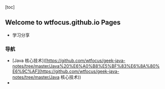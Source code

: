[toc]
## Welcome to wtfocus.github.io Pages

-   学习分享

### 导航

-   [Java 核心技术]([https://github.com/wtfocus/geek-java-notes/tree/master/Java%20%E6%A0%B8%E5%BF%83%E6%8A%80%E6%9C%AF](https://github.com/wtfocus/geek-java-notes/tree/master/Java 核心技术))
-   